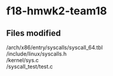 # f18-hmwk2-team18

## Files modified
/arch/x86/entry/syscalls/syscall_64.tbl <br>
/include/linux/syscalls.h <br>
/kernel/sys.c <br>
/syscall_test/test.c

